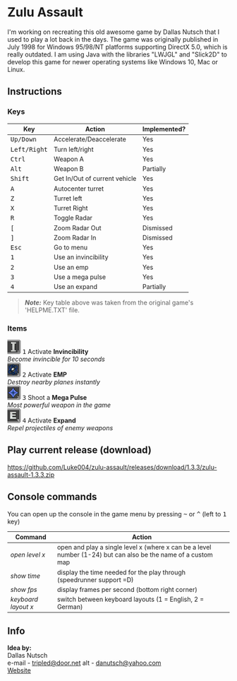 # Zulu Assault
I'm working on recreating this old awesome game by Dallas Nutsch that I used to play a lot back in the days.
The game was originally published in July 1998 for Windows 95/98/NT platforms supporting DirectX 5.0, which is really outdated. I am using Java with the libraries "LWJGL" and "Slick2D" to develop this game for newer operating systems like Windows 10, Mac or Linux.

## Instructions

### Keys

|Key|Action|Implemented?|
|-----|------|-----------|
|<kbd>Up/Down</kbd>|Accelerate/Deaccelerate|Yes|
|<kbd>Left/Right</kbd>|Turn left/right|Yes|
|<kbd>Ctrl</kbd>|Weapon A|Yes|
|<kbd>Alt</kbd>|Weapon B|Partially|
|<kbd>Shift</kbd>|Get In/Out of current vehicle|Yes|
|<kbd>A</kbd>|Autocenter turret|Yes|
|<kbd>Z</kbd>|Turret left|Yes|
|<kbd>X</kbd>|Turret Right|Yes|
|<kbd>R</kbd>|Toggle Radar|Yes|
|<kbd>[</kbd>|Zoom Radar Out|Dismissed|
|<kbd>]</kbd>|Zoom Radar In|Dismissed|
|<kbd>Esc</kbd>|Go to menu|Yes|
|<kbd>1</kbd>|Use an invincibility  |Yes|
|<kbd>2</kbd>|Use an emp|Yes|
|<kbd>3</kbd>|Use a mega pulse|Yes|
|<kbd>4</kbd>|Use an expand |Partially|

> **_Note:_**  Key table above was taken from the original game's 'HELPME.TXT' file.

### Items
![invincibility item](https://github.com/Luke004/Zulu-Assault/blob/master/assets/items/invincibility/invincibility.png?raw=true)
<kbd>1</kbd> Activate **Invincibility**  
*Become invincible for 10 seconds*  
![emp item](https://github.com/Luke004/Zulu-Assault/blob/master/assets/items/emp/emp.png?raw=true)
<kbd>2</kbd> Activate **EMP**  
*Destroy nearby planes instantly*  
![mega pulse item](https://github.com/Luke004/Zulu-Assault/blob/master/assets/items/mega_pulse/mega_pulse.png?raw=true)
<kbd>3</kbd> Shoot a **Mega Pulse**  
*Most powerful weapon in the game*  
![expand item](https://github.com/Luke004/Zulu-Assault/blob/master/assets/items/expand/expand.png?raw=true)
<kbd>4</kbd> Activate **Expand**  
*Repel projectiles of enemy weapons*


## Play current release (download)
https://github.com/Luke004/zulu-assault/releases/download/1.3.3/zulu-assault-1.3.3.zip

## Console commands

You can open up the console in the game menu by pressing <kbd>~</kbd> or <kbd>^</kbd> (left to <kbd>1</kbd> key)

|Command|Action|
|-----|-----------|
|*open level x* |open and play a single level x (where x can be a level number (1-24) but can also be the name of a custom map|
|*show time* |display the time needed for the play through (speedrunner support =D)|
|*show fps* |display frames per second (bottom right corner)|
|*keyboard layout x* |switch between keyboard layouts (1 = English, 2 = German)|

## Info
**Idea by:**  
Dallas Nutsch  
 e-mail - tripled@door.net
 alt    - danutsch@yahoo.com  
[Website](www.door.net/arrowhead)
